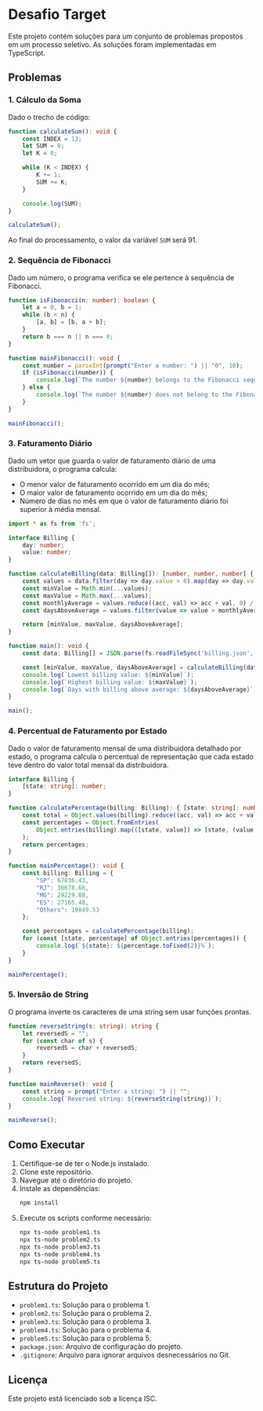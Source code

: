 # Desafio Target

Este projeto contém soluções para um conjunto de problemas propostos em um processo seletivo. As soluções foram implementadas em TypeScript.

## Problemas

### 1. Cálculo da Soma

Dado o trecho de código:
```typescript
function calculateSum(): void {
    const INDEX = 13;
    let SUM = 0;
    let K = 0;

    while (K < INDEX) {
        K += 1;
        SUM += K;
    }

    console.log(SUM);
}

calculateSum();
```
Ao final do processamento, o valor da variável `SUM` será 91.

### 2. Sequência de Fibonacci

Dado um número, o programa verifica se ele pertence à sequência de Fibonacci.
```typescript
function isFibonacci(n: number): boolean {
    let a = 0, b = 1;
    while (b < n) {
        [a, b] = [b, a + b];
    }
    return b === n || n === 0;
}

function mainFibonacci(): void {
    const number = parseInt(prompt("Enter a number: ") || "0", 10);
    if (isFibonacci(number)) {
        console.log(`The number ${number} belongs to the Fibonacci sequence.`);
    } else {
        console.log(`The number ${number} does not belong to the Fibonacci sequence.`);
    }
}

mainFibonacci();
```

### 3. Faturamento Diário

Dado um vetor que guarda o valor de faturamento diário de uma distribuidora, o programa calcula:
- O menor valor de faturamento ocorrido em um dia do mês;
- O maior valor de faturamento ocorrido em um dia do mês;
- Número de dias no mês em que o valor de faturamento diário foi superior à média mensal.

```typescript
import * as fs from 'fs';

interface Billing {
    day: number;
    value: number;
}

function calculateBilling(data: Billing[]): [number, number, number] {
    const values = data.filter(day => day.value > 0).map(day => day.value);
    const minValue = Math.min(...values);
    const maxValue = Math.max(...values);
    const monthlyAverage = values.reduce((acc, val) => acc + val, 0) / values.length;
    const daysAboveAverage = values.filter(value => value > monthlyAverage).length;

    return [minValue, maxValue, daysAboveAverage];
}

function main(): void {
    const data: Billing[] = JSON.parse(fs.readFileSync('billing.json', 'utf-8'));

    const [minValue, maxValue, daysAboveAverage] = calculateBilling(data);
    console.log(`Lowest billing value: ${minValue}`);
    console.log(`Highest billing value: ${maxValue}`);
    console.log(`Days with billing above average: ${daysAboveAverage}`);
}

main();
```

### 4. Percentual de Faturamento por Estado

Dado o valor de faturamento mensal de uma distribuidora detalhado por estado, o programa calcula o percentual de representação que cada estado teve dentro do valor total mensal da distribuidora.

```typescript
interface Billing {
    [state: string]: number;
}

function calculatePercentage(billing: Billing): { [state: string]: number } {
    const total = Object.values(billing).reduce((acc, val) => acc + val, 0);
    const percentages = Object.fromEntries(
        Object.entries(billing).map(([state, value]) => [state, (value / total) * 100])
    );
    return percentages;
}

function mainPercentage(): void {
    const billing: Billing = {
        "SP": 67836.43,
        "RJ": 36678.66,
        "MG": 29229.88,
        "ES": 27165.48,
        "Others": 19849.53
    };

    const percentages = calculatePercentage(billing);
    for (const [state, percentage] of Object.entries(percentages)) {
        console.log(`${state}: ${percentage.toFixed(2)}%`);
    }
}

mainPercentage();
```

### 5. Inversão de String

O programa inverte os caracteres de uma string sem usar funções prontas.

```typescript
function reverseString(s: string): string {
    let reversedS = "";
    for (const char of s) {
        reversedS = char + reversedS;
    }
    return reversedS;
}

function mainReverse(): void {
    const string = prompt("Enter a string: ") || "";
    console.log(`Reversed string: ${reverseString(string)}`);
}

mainReverse();
```

## Como Executar

1. Certifique-se de ter o Node.js instalado.
2. Clone este repositório.
3. Navegue até o diretório do projeto.
4. Instale as dependências:
   ```bash
   npm install
   ```
5. Execute os scripts conforme necessário:
   ```bash
   npx ts-node problem1.ts
   npx ts-node problem2.ts
   npx ts-node problem3.ts
   npx ts-node problem4.ts
   npx ts-node problem5.ts
   ```

## Estrutura do Projeto

- `problem1.ts`: Solução para o problema 1.
- `problem2.ts`: Solução para o problema 2.
- `problem3.ts`: Solução para o problema 3.
- `problem4.ts`: Solução para o problema 4.
- `problem5.ts`: Solução para o problema 5.
- `package.json`: Arquivo de configuração do projeto.
- `.gitignore`: Arquivo para ignorar arquivos desnecessários no Git.

## Licença

Este projeto está licenciado sob a licença ISC.
